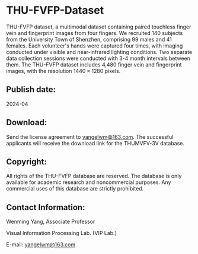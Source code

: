 # THU-FVFP-Dataset

THU-FVFP dataset, a multimodal dataset containing paired touchless finger vein and fingerprint images from four fingers. We recruited 140 subjects from the University Town of Shenzhen, comprising 99 males and 41 females. Each volunteer's hands were captured four times, with imaging conducted under visible and near-infrared lighting conditions. Two separate data collection sessions were conducted with 3-4 month intervals between them. The THU-FVFP dataset includes 4,480 finger vein and fingerprint images, with the resolution $1440\times1280$ pixels.

## Publish date:
2024-04

## Download:
Send the license agreement to yangelwm@163.com. The successful applicants will receive the download link for the THUMVFV-3V database.

## Copyright:
All rights of the THU-FVFP database are reserved. The database is only available for academic research and noncommercial purposes. Any commercial uses of this database are strictly prohibited.

## Contact Information:

Wenming Yang, Associate Professor

Visual Information Processing Lab. (VIP Lab.)

E-mail: yangelwm@163.com

